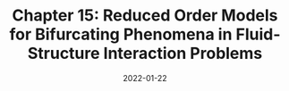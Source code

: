 ---
title: "Chapter 15: Reduced Order Models for Bifurcating Phenomena in Fluid-Structure Interaction Problems"
collection: publications
permalink: /publication/2022-01-22-Chapter-15-Reduced-Order-Models-for-Bifurcating-Phenomena-in-Fluid-Structure-Interaction-Problems
date: 2022-01-22
item: 4
venue: 'In the proceedings of Advanced Reduced Order Methods and Applications in Computational Fluid Dynamics'
paperurl: 'https://doi.org/10.1137/1.9781611977257.ch15'
authors: 'M. Khamlich, F. Pichi, G. Rozza'
pubsource: 'proceeding'
biblio: >
   @incollection{KhamlichChapter15Reduced2022,\
 
   title = {Chapter 15: {{Reduced Order Models}} for {{Bifurcating Phenomena}} in {{Fluid-Structure Interaction Problems}}},\
 
   shorttitle = {Chapter 15},\
 
   booktitle = {Advanced {{Reduced Order Methods}} and {{Applications}} in {{Computational Fluid Dynamics}}},\
 
   author = {Khamlich, M. and Pichi, F. and Rozza, G.},\
 
   year = {2022},\
 
   series = {Computational {{Science}} \& {{Engineering}}},\
 
   pages = {311--324},\
 
   publisher = {{Society for Industrial and Applied Mathematics}},\
 
   doi = {10.1137/1.9781611977257.ch15},\
 
   isbn = {978-1-61197-724-0}}
---